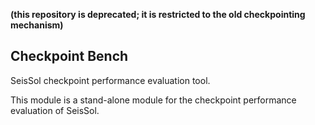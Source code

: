 **(this repository is deprecated; it is restricted to the old checkpointing mechanism)**

Checkpoint Bench
----------------

SeisSol checkpoint performance evaluation tool.

This module is a stand-alone module for the checkpoint performance evaluation of SeisSol.

